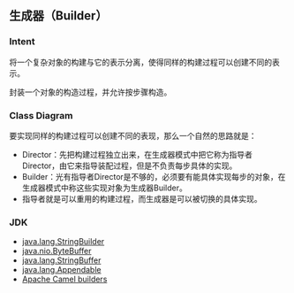 ## 生成器（Builder）

### Intent

将一个复杂对象的构建与它的表示分离，使得同样的构建过程可以创建不同的表示。

封装一个对象的构造过程，并允许按步骤构造。

### Class Diagram

要实现同样的构建过程可以创建不同的表现，那么一个自然的思路就是：
- Director：先把构建过程独立出来，在生成器模式中把它称为指导者Director，由它来指导装配过程，但是不负责每步具体的实现。
- Builder：光有指导者Director是不够的，必须要有能具体实现每步的对象，在生成器模式中称这些实现对象为生成器Builder。
- 指导者就是可以重用的构建过程，而生成器是可以被切换的具体实现。

### JDK

- [java.lang.StringBuilder](http://docs.oracle.com/javase/8/docs/api/java/lang/StringBuilder.html)
- [java.nio.ByteBuffer](http://docs.oracle.com/javase/8/docs/api/java/nio/ByteBuffer.html#put-byte-)
- [java.lang.StringBuffer](http://docs.oracle.com/javase/8/docs/api/java/lang/StringBuffer.html#append-boolean-)
- [java.lang.Appendable](http://docs.oracle.com/javase/8/docs/api/java/lang/Appendable.html)
- [Apache Camel builders](https://github.com/apache/camel/tree/0e195428ee04531be27a0b659005e3aa8d159d23/camel-core/src/main/java/org/apache/camel/builder)